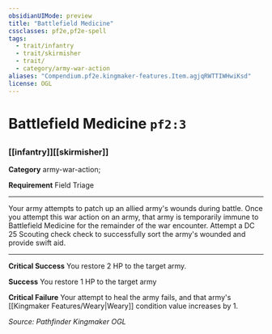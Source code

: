 ```yaml
---
obsidianUIMode: preview
title: "Battlefield Medicine"
cssclasses: pf2e,pf2e-spell
tags:
  - trait/infantry
  - trait/skirmisher
  - trait/
  - category/army-war-action
aliases: "Compendium.pf2e.kingmaker-features.Item.agjqRWTTIWHwiKsd"
license: OGL
---
```

# Battlefield Medicine `pf2:3`
## 
### [[infantry]][[skirmisher]]

**Category** army-war-action; 




**Requirement** Field Triage

* * *

Your army attempts to patch up an allied army's wounds during battle. Once you attempt this war action on an army, that army is temporarily immune to Battlefield Medicine for the remainder of the war encounter. Attempt a DC 25 Scouting check check to successfully sort the army's wounded and provide swift aid.

* * *

**Critical Success** You restore 2 HP to the target army.

**Success** You restore 1 HP to the target army

**Critical Failure** Your attempt to heal the army fails, and that army's [[Kingmaker Features/Weary|Weary]] condition value increases by 1.

*Source: Pathfinder Kingmaker*
*OGL*